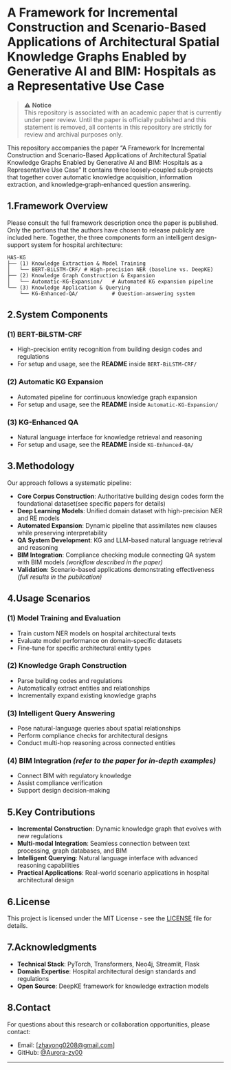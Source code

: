# A Framework for Incremental Construction and Scenario-Based Applications of Architectural Spatial Knowledge Graphs Enabled by Generative AI and BIM: Hospitals as a Representative Use Case

> ⚠️ **Notice**  
This repository is associated with an academic paper that is currently under peer review. Until the paper is officially published and this statement is removed, all contents in this repository are strictly for review and archival purposes only.  

This repository accompanies the paper “A Framework for Incremental Construction and Scenario-Based Applications of Architectural Spatial Knowledge Graphs Enabled by Generative AI and BIM: Hospitals as a Representative Use Case” 
It contains three loosely‑coupled sub‑projects that together cover automatic knowledge acquisition, information extraction, and knowledge‑graph‑enhanced question answering.

##  1.Framework Overview

Please consult the full framework description once the paper is published.  
Only the portions that the authors have chosen to release publicly are included here. Together, the three components form an intelligent design-support system for hospital architecture:

```
HAS-KG
├── (1) Knowledge Extraction & Model Training
│   └── BERT-BiLSTM-CRF/ # High-precision NER (baseline vs. DeepKE)
├── (2) Knowledge Graph Construction & Expansion  
│   └── Automatic-KG-Expansion/   # Automated KG expansion pipeline
└── (3) Knowledge Application & Querying
    └── KG-Enhanced-QA/           # Question-answering system
```

##  2.System Components

### (1) BERT-BiLSTM-CRF
- High-precision entity recognition from building design codes and regulations
- For setup and usage, see the **README** inside `BERT-BiLSTM-CRF/`

### (2) Automatic KG Expansion
- Automated pipeline for continuous knowledge graph expansion
- For setup and usage, see the **README** inside `Automatic-KG-Expansion/`

### (3) KG-Enhanced QA
- Natural language interface for knowledge retrieval and reasoning
- For setup and usage, see the **README** inside `KG-Enhanced-QA/`

##  3.Methodology

Our approach follows a systematic pipeline:

-  **Core Corpus Construction**: Authoritative building design codes form the foundational dataset(see specific papers for details)
-  **Deep Learning Models**: Unified domain dataset with high-precision NER and RE models
-  **Automated Expansion**: Dynamic pipeline that assimilates new clauses while preserving interpretability
-  **QA System Development**: KG and LLM-based natural language retrieval and reasoning
-  **BIM Integration**: Compliance checking module connecting QA system with BIM models *(workflow described in the paper)*  
-  **Validation**: Scenario-based applications demonstrating effectiveness *(full results in the publication)* 

## 4.Usage Scenarios

### (1) Model Training and Evaluation
- Train custom NER models on hospital architectural texts
- Evaluate model performance on domain-specific datasets
- Fine-tune for specific architectural entity types

### (2) Knowledge Graph Construction
- Parse building codes and regulations  
- Automatically extract entities and relationships  
- Incrementally expand existing knowledge graphs  

### (3) Intelligent Query Answering
- Pose natural-language queries about spatial relationships  
- Perform compliance checks for architectural designs  
- Conduct multi-hop reasoning across connected entities  

### (4) BIM Integration *(refer to the paper for in-depth examples)*
- Connect BIM  with regulatory knowledge
- Assist compliance verification
- Support design decision-making  

## 5.Key Contributions

- **Incremental Construction**: Dynamic knowledge graph that evolves with new regulations
- **Multi-modal Integration**: Seamless connection between text processing, graph databases, and BIM
- **Intelligent Querying**: Natural language interface with advanced reasoning capabilities
- **Practical Applications**: Real-world scenario applications in hospital architectural design

## 6.License

This project is licensed under the MIT License - see the [LICENSE](LICENSE) file for details.

## 7.Acknowledgments

- **Technical Stack**: PyTorch, Transformers, Neo4j, Streamlit, Flask
- **Domain Expertise**: Hospital architectural design standards and regulations
- **Open Source**: DeepKE framework for knowledge extraction models

##  8.Contact

For questions about this research or collaboration opportunities, please contact:
- Email: [zhayong0208@gmail.com]
- GitHub: [@Aurora-zy00](https://github.com/Aurora-zy00)

---
